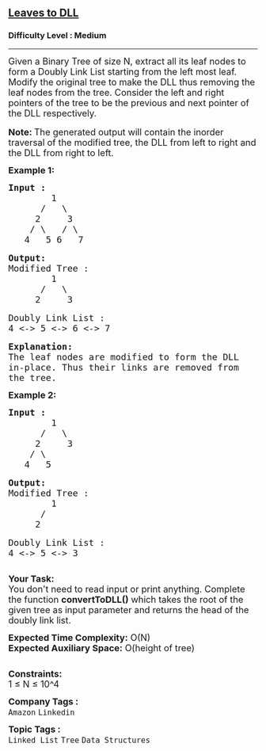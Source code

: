 <h2><a href="https://www.geeksforgeeks.org/problems/leaves-to-dll/1?page=3&category=Linked%20List&company=Amazon,Microsoft,Adobe,Samsung,Paytm,Morgan%20Stanley,Uber&sortBy=submissions">Leaves to DLL</a></h2><h3>Difficulty Level : Medium</h3><hr><div class="problems_problem_content__Xm_eO"><p><span style="font-size:18px">Given a Binary Tree of size N, extract all its leaf nodes to form a Doubly Link List starting from the left most leaf. Modify the original tree to make the DLL thus removing the leaf nodes from the tree. Consider the left and right pointers of the tree to be the previous and next pointer of the DLL respectively.</span><br>
<br>
<span style="font-size:18px"><strong>Note:&nbsp;</strong>The generated output will contain the inorder traversal of the modified tree, the DLL from left to right and the DLL from right to left.</span></p>

<p><strong><span style="font-size:18px">Example 1:</span></strong></p>

<pre><span style="font-size:18px"><strong>Input :</strong>
        1
      /   \
     2     3
    / \   / \
   4   5 6   7    </span>

<span style="font-size:18px"><strong>Output: </strong>
Modified Tree :
        1
      /   \
     2     3</span>

<span style="font-size:18px">Doubly Link List :
4 &lt;-&gt; 5 &lt;-&gt; 6 &lt;-&gt; 7</span>

<span style="font-size:18px"><strong>Explanation:</strong>
The leaf nodes are modified to form the DLL 
in-place. Thus their links are removed from 
the tree.</span></pre>

<p><strong><span style="font-size:18px">Example 2:</span></strong></p>

<pre><span style="font-size:18px"><strong>Input :</strong>
        1
      /   \
     2     3
    / \   
   4   5 </span>

<span style="font-size:18px"><strong>Output: </strong>
Modified Tree :
        1
      /   
     2    </span>

<span style="font-size:18px">Doubly Link List :
4 &lt;-&gt; 5 &lt;-&gt; 3</span></pre>

<p><br>
<span style="font-size:18px"><strong>Your Task: &nbsp;</strong><br>
You don't need to read input or print anything. Complete the function <strong>convertToDLL()</strong> which takes the root of the given tree as input parameter and returns the head of the doubly link list.</span></p>

<p><span style="font-size:18px"><strong>Expected Time Complexity:</strong> O(N)<br>
<strong>Expected Auxiliary Space:</strong> O(height of tree)</span></p>

<p><br>
<span style="font-size:18px"><strong>Constraints:</strong><br>
1 ≤ N ≤ 10^4</span></p>
</div><p><span style=font-size:18px><strong>Company Tags : </strong><br><code>Amazon</code>&nbsp;<code>Linkedin</code>&nbsp;<br><p><span style=font-size:18px><strong>Topic Tags : </strong><br><code>Linked List</code>&nbsp;<code>Tree</code>&nbsp;<code>Data Structures</code>&nbsp;